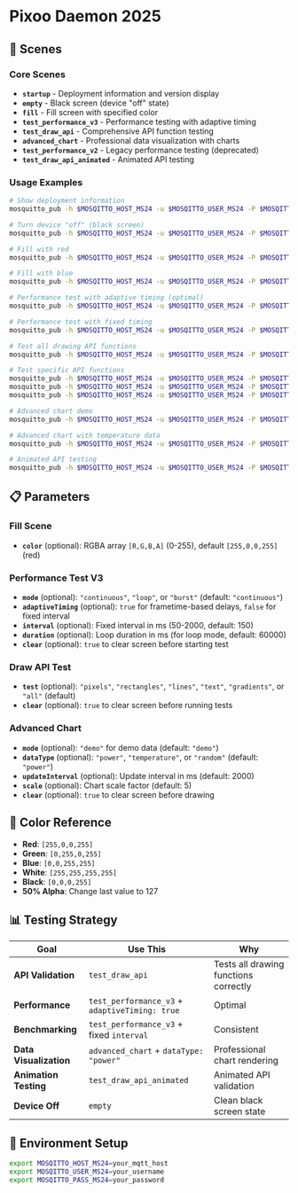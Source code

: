 # Pixoo Daemon 2025

## 🎯 Scenes

### Core Scenes

- **`startup`** - Deployment information and version display
- **`empty`** - Black screen (device "off" state)
- **`fill`** - Fill screen with specified color
- **`test_performance_v3`** - Performance testing with adaptive timing
- **`test_draw_api`** - Comprehensive API function testing
- **`advanced_chart`** - Professional data visualization with charts
- **`test_performance_v2`** - Legacy performance testing (deprecated)
- **`test_draw_api_animated`** - Animated API testing

### Usage Examples

```bash
# Show deployment information
mosquitto_pub -h $MOSQITTO_HOST_MS24 -u $MOSQITTO_USER_MS24 -P $MOSQITTO_PASS_MS24 -t "pixoo/192.168.1.159/state/upd" -m '{"scene":"startup"}'

# Turn device "off" (black screen)
mosquitto_pub -h $MOSQITTO_HOST_MS24 -u $MOSQITTO_USER_MS24 -P $MOSQITTO_PASS_MS24 -t "pixoo/192.168.1.159/state/upd" -m '{"scene":"empty"}'

# Fill with red
mosquitto_pub -h $MOSQITTO_HOST_MS24 -u $MOSQITTO_USER_MS24 -P $MOSQITTO_PASS_MS24 -t "pixoo/192.168.1.159/state/upd" -m '{"scene":"fill","color":[255,0,0,255]}'

# Fill with blue
mosquitto_pub -h $MOSQITTO_HOST_MS24 -u $MOSQITTO_USER_MS24 -P $MOSQITTO_PASS_MS24 -t "pixoo/192.168.1.159/state/upd" -m '{"scene":"fill","color":[0,0,255,255]}'

# Performance test with adaptive timing (optimal)
mosquitto_pub -h $MOSQITTO_HOST_MS24 -u $MOSQITTO_USER_MS24 -P $MOSQITTO_PASS_MS24 -t "pixoo/192.168.1.159/state/upd" -m '{"scene":"test_performance_v3","adaptiveTiming":true}'

# Performance test with fixed timing
mosquitto_pub -h $MOSQITTO_HOST_MS24 -u $MOSQITTO_USER_MS24 -P $MOSQITTO_PASS_MS24 -t "pixoo/192.168.1.159/state/upd" -m '{"scene":"test_performance_v3","interval":200}'

# Test all drawing API functions
mosquitto_pub -h $MOSQITTO_HOST_MS24 -u $MOSQITTO_USER_MS24 -P $MOSQITTO_PASS_MS24 -t "pixoo/192.168.1.159/state/upd" -m '{"scene":"test_draw_api"}'

# Test specific API functions
mosquitto_pub -h $MOSQITTO_HOST_MS24 -u $MOSQITTO_USER_MS24 -P $MOSQITTO_PASS_MS24 -t "pixoo/192.168.1.159/state/upd" -m '{"scene":"test_draw_api","test":"pixels"}'
mosquitto_pub -h $MOSQITTO_HOST_MS24 -u $MOSQITTO_USER_MS24 -P $MOSQITTO_PASS_MS24 -t "pixoo/192.168.1.159/state/upd" -m '{"scene":"test_draw_api","test":"rectangles"}'
mosquitto_pub -h $MOSQITTO_HOST_MS24 -u $MOSQITTO_USER_MS24 -P $MOSQITTO_PASS_MS24 -t "pixoo/192.168.1.159/state/upd" -m '{"scene":"test_draw_api","test":"text"}'

# Advanced chart demo
mosquitto_pub -h $MOSQITTO_HOST_MS24 -u $MOSQITTO_USER_MS24 -P $MOSQITTO_PASS_MS24 -t "pixoo/192.168.1.159/state/upd" -m '{"scene":"advanced_chart","mode":"demo","dataType":"power","updateInterval":2000,"scale":5}'

# Advanced chart with temperature data
mosquitto_pub -h $MOSQITTO_HOST_MS24 -u $MOSQITTO_USER_MS24 -P $MOSQITTO_PASS_MS24 -t "pixoo/192.168.1.159/state/upd" -m '{"scene":"advanced_chart","mode":"demo","dataType":"temperature","updateInterval":2000,"scale":1}'

# Animated API testing
mosquitto_pub -h $MOSQITTO_HOST_MS24 -u $MOSQITTO_USER_MS24 -P $MOSQITTO_PASS_MS24 -t "pixoo/192.168.1.159/state/upd" -m '{"scene":"test_draw_api_animated"}'
```

## 📋 Parameters

### Fill Scene

- **`color`** (optional): RGBA array `[R,G,B,A]` (0-255), default
  `[255,0,0,255]` (red)

### Performance Test V3

- **`mode`** (optional): `"continuous"`, `"loop"`, or `"burst"` (default: `"continuous"`)
- **`adaptiveTiming`** (optional): `true` for frametime-based delays,
  `false` for fixed interval
- **`interval`** (optional): Fixed interval in ms (50-2000, default: 150)
- **`duration`** (optional): Loop duration in ms (for loop mode, default: 60000)
- **`clear`** (optional): `true` to clear screen before starting test

### Draw API Test

- **`test`** (optional): `"pixels"`, `"rectangles"`, `"lines"`, `"text"`, `"gradients"`,
  or `"all"` (default)
- **`clear`** (optional): `true` to clear screen before running tests

### Advanced Chart

- **`mode`** (optional): `"demo"` for demo data (default: `"demo"`)
- **`dataType`** (optional): `"power"`, `"temperature"`, or `"random"` (default: `"power"`)
- **`updateInterval`** (optional): Update interval in ms (default: 2000)
- **`scale`** (optional): Chart scale factor (default: 5)
- **`clear`** (optional): `true` to clear screen before drawing

## 🎨 Color Reference

- **Red**: `[255,0,0,255]`
- **Green**: `[0,255,0,255]`
- **Blue**: `[0,0,255,255]`
- **White**: `[255,255,255,255]`
- **Black**: `[0,0,0,255]`
- **50% Alpha**: Change last value to 127

## 📊 Testing Strategy

| **Goal**               | **Use This**                                   | **Why**                               |
| ---------------------- | ---------------------------------------------- | ------------------------------------- |
| **API Validation**     | `test_draw_api`                                | Tests all drawing functions correctly |
| **Performance**        | `test_performance_v3` + `adaptiveTiming: true` | Optimal                               |
| **Benchmarking**       | `test_performance_v3` + fixed `interval`       | Consistent                            |
| **Data Visualization** | `advanced_chart` + `dataType: "power"`         | Professional chart rendering          |
| **Animation Testing**  | `test_draw_api_animated`                       | Animated API validation               |
| **Device Off**         | `empty`                                        | Clean black screen state              |

## 🔧 Environment Setup

```bash
export MOSQITTO_HOST_MS24=your_mqtt_host
export MOSQITTO_USER_MS24=your_username
export MOSQITTO_PASS_MS24=your_password
```
